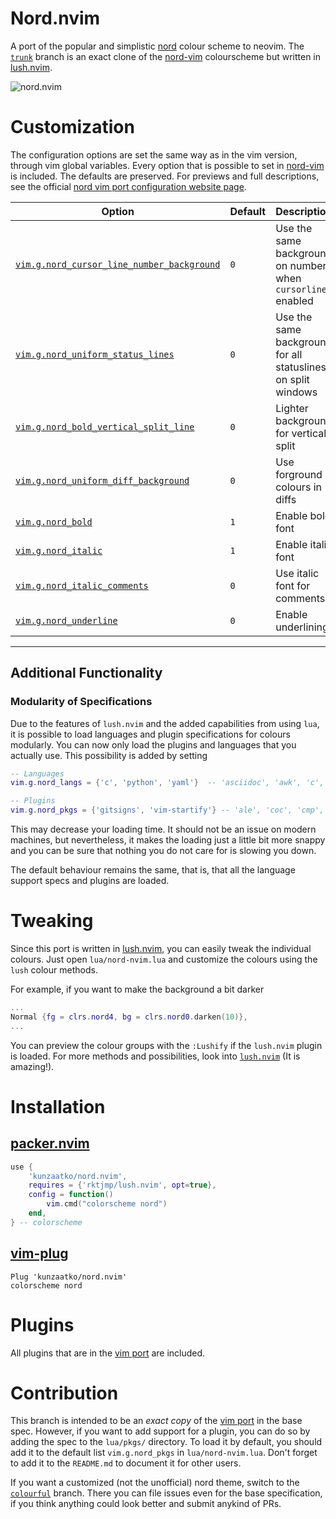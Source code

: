 # Nord.nvim

A port of the popular and simplistic [nord](https://www.nordtheme.com/) colour scheme to neovim. The [`trunk`](https://github.com/kunzaatko/nord.nvim/tree/trunk) branch is an exact clone of the [nord-vim](https://github.com/arcticicestudio/nord-vim) colourscheme but written in [lush.nvim](https://github.com/rktjmp/lush.nvim).

![nord.nvim](https://user-images.githubusercontent.com/56647779/117521912-a0188b00-afb0-11eb-857a-7554874c5050.png)

# Customization

The configuration options are set the same way as in the vim version, through vim global variables. Every option that is possible to set in [nord-vim](https://github.com/arcticicestudio/nord-vim) is included. The defaults are preserved. For previews and full descriptions, see the official [nord vim port configuration website page](https://www.nordtheme.com/docs/ports/vim/configuration).

| Option                                                                                                                                    | Default | Description                                                  |
| ----------------------------------------------------------------------------------------------------------------------------------------- | ------- | ------------------------------------------------------------ |
| [`vim.g.nord_cursor_line_number_background`](https://www.nordtheme.com/docs/ports/vim/configuration#active-cursor-line-number-background) | `0`     | Use the same background on number when `cursorline` enabled  |
| [`vim.g.nord_uniform_status_lines`](https://www.nordtheme.com/docs/ports/vim/configuration#uniform-status-lines)                          | `0`     | Use the same background for all statuslines on split windows |
| [`vim.g.nord_bold_vertical_split_line`](https://www.nordtheme.com/docs/ports/vim/configuration#bold-vertical-split-lines)                 | `0`     | Lighter background for vertical split                        |
| [`vim.g.nord_uniform_diff_background`](https://www.nordtheme.com/docs/ports/vim/configuration#uniform-diff-background)                    | `0`     | Use forground colours in diffs                               |
| [`vim.g.nord_bold`](https://www.nordtheme.com/docs/ports/vim/configuration#bold-style)                                                    | `1`     | Enable bold font                                             |
| [`vim.g.nord_italic`](https://www.nordtheme.com/docs/ports/vim/configuration#italic-style)                                                | `1`     | Enable italic font                                           |
| [`vim.g.nord_italic_comments`](https://www.nordtheme.com/docs/ports/vim/configuration#italic-comments)                                    | `0`     | Use italic font for comments                                 |
| [`vim.g.nord_underline`](https://www.nordtheme.com/docs/ports/vim/configuration#underline-style)                                          | `0`     | Enable underlining                                           |

---

## Additional Functionality

### Modularity of Specifications

Due to the features of `lush.nvim` and the added capabilities from using `lua`, it is possible to load languages and plugin specifications for colours modularly. You can now only load the plugins and languages that you actually use. This possibility is added by setting

```lua
-- Languages
vim.g.nord_langs = {'c', 'python', 'yaml'}  -- 'asciidoc', 'awk', 'c', 'cmake', 'cs', 'css', 'dosini', 'dt', 'gitconfig', 'go', 'help', 'html', 'java', 'json', 'less', 'lisp', 'lua', 'markdown', 'perl', 'php', 'pod', 'python', 'ruby', 'rust', 'sass', 'sh', 'sql', 'vim', 'xml', 'yaml'

-- Plugins
vim.g.nord_pkgs = {'gitsigns', 'vim-startify'} -- 'ale', 'coc', 'cmp', 'ctrlp', 'gitsigns', 'haskell-vim', 'jedi-vim', 'nerdtree', 'tree-sitter', 'vim-clap', 'vim-fugitive', 'vim-gitgutter', 'vim-indent-guides', 'vim-javascript', 'vim-markdown', 'vim-plug', 'vim-signature', 'vim-signify', 'vim-startify', 'vimwiki', 'vim-yaml', 'yats'
```

This may decrease your loading time. It should not be an issue on modern machines, but nevertheless, it makes the loading just a little bit more snappy and you can be sure that nothing you do not care for is slowing you down.

The default behaviour remains the same, that is, that all the language support specs and plugins are loaded.

# Tweaking

Since this port is written in [lush.nvim](https://github.com/rktjmp/lush.nvim), you can easily tweak the individual colours. Just open `lua/nord-nvim.lua` and customize the colours using the `lush` colour methods.

For example, if you want to make the background a bit darker

```lua
...
Normal {fg = clrs.nord4, bg = clrs.nord0.darken(10)},
...
```

You can preview the colour groups with the `:Lushify` if the `lush.nvim` plugin is loaded. For more methods and possibilities, look into [`lush.nvim`](https://github.com/rktjmp/lush.nvim) (It is amazing!).

# Installation

## [packer.nvim](https://github.com/wbthomason/packer.nvim)

```lua
use {
    'kunzaatko/nord.nvim',
    requires = {'rktjmp/lush.nvim', opt=true},
    config = function()
        vim.cmd("colorscheme nord")
    end,
} -- colorscheme
```

## [vim-plug](https://github.com/junegunn/vim-plug)

```vim
Plug 'kunzaatko/nord.nvim'
colorscheme nord
```

# Plugins

All plugins that are in the [vim port](https://github.com/arcticicestudio/nord-vim) are included.

# Contribution

This branch is intended to be an _exact copy_ of the [vim port](https://github.com/arcticicestudio/nord-vim) in the base spec. However, if you want to add support for a plugin, you can do so by adding the spec to the `lua/pkgs/` directory. To load it by default, you should add it to the default list `vim.g.nord_pkgs` in `lua/nord-nvim.lua`. Don't forget to add it to the `README.md` to document it for other users.

If you want a customized (not the unofficial) nord theme, switch to the [`colourful`](https://github.com/kunzaatko/nord.nvim/tree/colourful) branch. There you can file issues even for the base specification, if you think anything could look better and submit anykind of PRs.

<!-- vim:set et sw=4 ts=4 nowrap: -->
